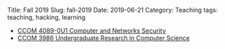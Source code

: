 Title: Fall 2019
Slug: fall-2019
Date: 2019-06-21
Category: Teaching
tags: teaching, hacking, learning

* [CCOM 4089-0U1 Computer and Networks Security]({filename}/pages/teaching/cyber2-2019.md)
* [CCOM 3986 Undergraduate Research in Computer Science]({filename}/pages/teaching/research-F2019.md)
